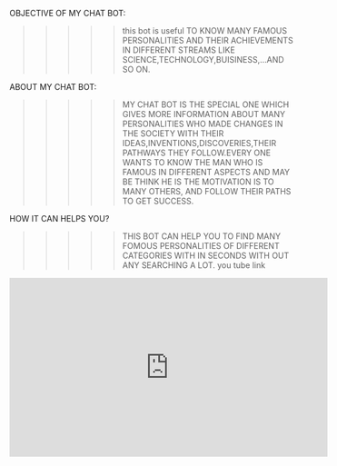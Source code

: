OBJECTIVE OF MY CHAT BOT:
>>>>>this bot is useful TO KNOW MANY FAMOUS PERSONALITIES AND THEIR ACHIEVEMENTS IN DIFFERENT STREAMS LIKE SCIENCE,TECHNOLOGY,BUISINESS,...AND SO ON.


ABOUT MY CHAT BOT:
>>>>>MY CHAT BOT IS THE SPECIAL ONE WHICH GIVES MORE INFORMATION ABOUT MANY PERSONALITIES WHO MADE CHANGES IN THE SOCIETY WITH THEIR IDEAS,INVENTIONS,DISCOVERIES,THEIR PATHWAYS THEY FOLLOW.EVERY ONE WANTS TO KNOW THE MAN WHO IS FAMOUS IN DIFFERENT ASPECTS AND MAY BE THINK HE IS THE MOTIVATION IS TO MANY OTHERS, AND FOLLOW THEIR PATHS TO GET SUCCESS.

HOW IT CAN HELPS YOU?
>>>>>THIS BOT CAN HELP YOU TO FIND MANY FOMOUS PERSONALITIES OF DIFFERENT CATEGORIES WITH IN SECONDS WITH OUT ANY SEARCHING A LOT.
 you tube link
 <iframe width="560" height="315" src="https://www.youtube.com/embed/_pfaHo0UHRQ" frameborder="0" allow="accelerometer; autoplay; clipboard-write; encrypted-media; gyroscope; picture-in-picture" allowfullscreen></iframe>
 



